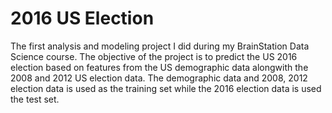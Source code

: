 # 2016 US Election

The first analysis and modeling project I did during my BrainStation Data Science course. The objective of the project is to predict the US 2016 election based on features from the US demographic data alongwith the 2008 and 2012 US election data. The demographic data and 2008, 2012 election data is used as the training set while the 2016 election data is used the test set. 
